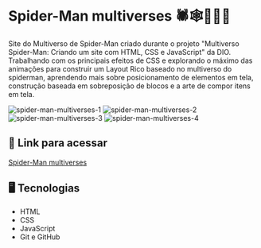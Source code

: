 # Spider-Man multiverses 🕷️🕸️🦸🏻‍♂️

Site do Multiverso de Spider-Man criado durante o projeto "Multiverso Spider-Man: Criando um site com HTML, CSS e JavaScript" da DIO. Trabalhando com os principais efeitos de CSS e explorando o máximo das animações para construir um Layout Rico baseado no multiverso do spiderman, aprendendo mais sobre posicionamento de elementos em tela, construção baseada em sobreposição de blocos e a arte de compor itens em tela.

![spider-man-multiverses-1](https://user-images.githubusercontent.com/89364741/190915894-a288d7ab-4fc7-4933-b17d-e8bc3d5894fc.png)
![spider-man-multiverses-2](https://user-images.githubusercontent.com/89364741/190915901-4c7a32b5-de97-4eb0-b60b-9f98d231b6d5.png)
![spider-man-multiverses-3](https://user-images.githubusercontent.com/89364741/190915903-9146fee5-dc56-41c6-abcb-635628941aa6.png)
![spider-man-multiverses-4](https://user-images.githubusercontent.com/89364741/190915905-112c11db-ad4c-4374-a0f5-00867562355c.png)

## 🔗 Link para acessar

<a href="https://enzo-spider-man-multiverses.netlify.app/index.html" target="_blank">Spider-Man multiverses</a>

## 🖥 Tecnologias 

- HTML
- CSS
- JavaScript
- Git e GitHub
